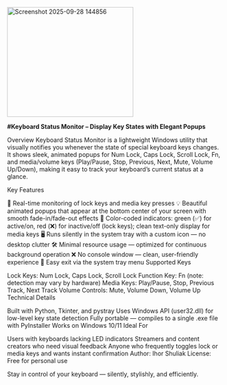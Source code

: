 <img width="294" height="255" alt="Screenshot 2025-09-28 144856" src="https://github.com/user-attachments/assets/118b71c7-fa4a-4dcc-bbac-65646fce0c2a" />


**#Keyboard Status Monitor – Display Key States with Elegant Popups**

Overview
Keyboard Status Monitor is a lightweight Windows utility that visually notifies you whenever the state of special keyboard keys changes. It shows sleek, animated popups for Num Lock, Caps Lock, Scroll Lock, Fn, and media/volume keys (Play/Pause, Stop, Previous, Next, Mute, Volume Up/Down), making it easy to track your keyboard’s current status at a glance.

Key Features

📌 Real-time monitoring of lock keys and media key presses
💡 Beautiful animated popups that appear at the bottom center of your screen with smooth fade-in/fade-out effects
🎨 Color-coded indicators: green (✅) for active/on, red (❌) for inactive/off (lock keys); clean text-only display for media keys
🖥️ Runs silently in the system tray with a custom icon — no desktop clutter
🛠️ Minimal resource usage — optimized for continuous background operation
❌ No console window — clean, user-friendly experience
🚪 Easy exit via the system tray menu
Supported Keys

Lock Keys: Num Lock, Caps Lock, Scroll Lock
Function Key: Fn (note: detection may vary by hardware)
Media Keys: Play/Pause, Stop, Previous Track, Next Track
Volume Controls: Mute, Volume Down, Volume Up
Technical Details

Built with Python, Tkinter, and pystray
Uses Windows API (user32.dll) for low-level key state detection
Fully portable — compiles to a single .exe file with PyInstaller
Works on Windows 10/11
Ideal For

Users with keyboards lacking LED indicators
Streamers and content creators who need visual feedback
Anyone who frequently toggles lock or media keys and wants instant confirmation
Author: Ihor Shuliak
License: Free for personal use

Stay in control of your keyboard — silently, stylishly, and efficiently.
